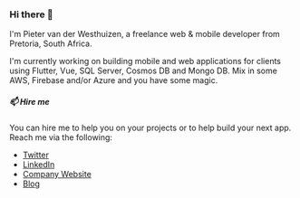 ### Hi there 👋

I'm Pieter van der Westhuizen, a freelance web & mobile developer from Pretoria, South Africa.

I'm currently working on building mobile and web applications for clients using Flutter, Vue, SQL Server, Cosmos DB and Mongo DB. Mix in some AWS, Firebase and/or Azure and you have some magic.

##### 📫 Hire me 
You can hire me to help you on your projects or to help build your next app.
Reach me via the following:

 * [Twitter](https://twitter.com/pietervander)
 * [LinkedIn](https://www.linkedin.com/in/pietervanderwesthuizen)
 * [Company Website](https://coalition.software)
 * [Blog](https://mythicalmanmoth.com)
